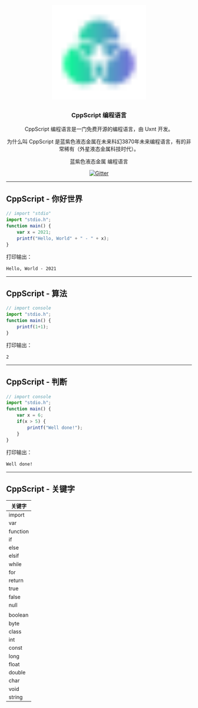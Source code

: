 <div align="center">
<a href="#">
<h1><img src="CppScript.svg" alt="Logo" width="256"></h1>
</a>

### CppScript 编程语言

CppScript 编程语言是一门免费开源的编程语言，由 Uxnt 开发。 

为什么叫 CppScript 是蓝紫色液态金属在未来科幻3870年未来编程语言，有的非常稀有（外星液态金属科技时代）。

蓝紫色液态金属 编程语言

[![Gitter](https://badges.gitter.im/uxnt/cpp-script.svg)](https://gitter.im/uxnt/cpp-script?utm_source=badge&utm_medium=badge&utm_campaign=pr-badge)

</div>


---
## CppScript - 你好世界
```javascript
// import "stdio"
import "stdio.h";
function main() {
	var x = 2021;
	printf("Hello, World" + " - " + x);
}
```
打印输出：

```
Hello, World - 2021
```
----
## CppScript - 算法
```javascript
// import console
import "stdio.h";
function main() {
	printf(1+1);
}
```
打印输出：

```
2
```
---
## CppScript - 判断
```javascript
// import console
import "stdio.h";
function main() {
    var x = 6;
	if(x > 5) {
		printf("Well done!");
	}
}
```
打印输出：
```
Well done!
```
---

## CppScript - 关键字

|关键字|
|-|
|import|
|var|
|function|
|if|
|else|
|elsif|
|while|
|for|
|return|
|true|
|false|
|null|
||
|boolean|
|byte|
|class|
|int|
|const|
|long|
|float|
|double|
|char|
|void|
|string|


